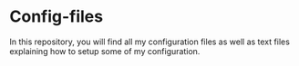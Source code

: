 # Config-files

In this repository, you will find all my configuration files as well as text files explaining how to setup some of my configuration. 
